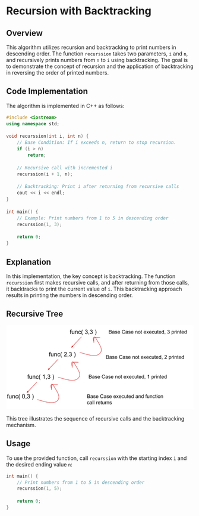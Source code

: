 # Recursion with Backtracking 

## Overview

This algorithm utilizes recursion and backtracking to print numbers in descending order. The function `recurssion` takes two parameters, `i` and `n`, and recursively prints numbers from `n` to `i` using backtracking. The goal is to demonstrate the concept of recursion and the application of backtracking in reversing the order of printed numbers.

## Code Implementation

The algorithm is implemented in C++ as follows:

```cpp
#include <iostream>
using namespace std;

void recurssion(int i, int n) {
    // Base Condition: If i exceeds n, return to stop recursion.
    if (i > n)
        return;

    // Recursive call with incremented i
    recurssion(i + 1, n);

    // Backtracking: Print i after returning from recursive calls
    cout << i << endl;
}

int main() {
    // Example: Print numbers from 1 to 5 in descending order
    recurssion(1, 3);

    return 0;
}
```

## Explanation

In this implementation, the key concept is backtracking. The function `recurssion` first makes recursive calls, and after returning from those calls, it backtracks to print the current value of `i`. This backtracking approach results in printing the numbers in descending order.

## Recursive Tree

![Images](../Images/image-768x343.png)


This tree illustrates the sequence of recursive calls and the backtracking mechanism.

## Usage

To use the provided function, call `recurssion` with the starting index `i` and the desired ending value `n`:

```cpp
int main() {
    // Print numbers from 1 to 5 in descending order
    recurssion(1, 5);

    return 0;
}
```
